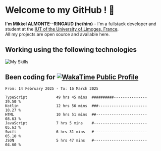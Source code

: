 # Welcome to my GitHub ! 🌃

**I'm Mikkel ALMONTE--RINGAUD (he/him)** - I'm a fullstack developer and student at the [IUT of the University of Limoges, France](https://iut.unilim.fr). \
All my projects are open source and available here.

## Working using the following technologies

![My Skills](https://skillicons.dev/icons?i=solidjs,pnpm,nodejs,ts,js,vercel,netlify,html,css,rust,astro,git,vue,md,electron,figma,github,bash,bun,cloudflare,py,tailwind,nginx,npm,tauri,vite,zig,yarn,windicss,dart,flutter,kotlin&theme=dark)

## Been coding for [![WakaTime Public Profile](https://wakatime.com/badge/user/0839e595-e07a-435c-8d59-ed95f2a3d6dd.svg?style=flat-square)](https://wakatime.com/@0839e595-e07a-435c-8d59-ed95f2a3d6dd)

<!--START_SECTION:waka-->

```plain
From: 14 February 2025 - To: 16 March 2025

TypeScript             49 hrs 45 mins  ##########---------------   39.50 %
Kotlin                 12 hrs 56 mins  ###----------------------   10.27 %
HTML                   10 hrs 51 mins  ##-----------------------   08.63 %
JavaScript             7 hrs 5 mins    #------------------------   05.63 %
Swift                  6 hrs 31 mins   #------------------------   05.18 %
JSON                   5 hrs 47 mins   #------------------------   04.60 %
```

<!--END_SECTION:waka-->

